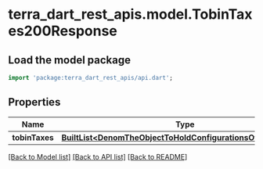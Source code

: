 # terra_dart_rest_apis.model.TobinTaxes200Response

## Load the model package
```dart
import 'package:terra_dart_rest_apis/api.dart';
```

## Properties
Name | Type | Description | Notes
------------ | ------------- | ------------- | -------------
**tobinTaxes** | [**BuiltList&lt;DenomTheObjectToHoldConfigurationsOfEachDenom&gt;**](DenomTheObjectToHoldConfigurationsOfEachDenom.md) |  | [optional] 

[[Back to Model list]](../README.md#documentation-for-models) [[Back to API list]](../README.md#documentation-for-api-endpoints) [[Back to README]](../README.md)


